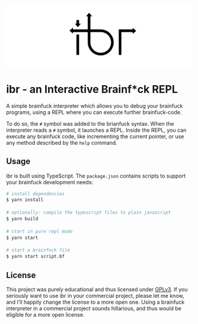 ![ibr logo](logo.png)

# ibr - an **I**nteractive **B**rainf*ck **R**EPL

A simple brainfuck interpreter which allows you to debug your brainfuck programs, using a REPL where you can execute further brainfuck-code. 

To do so, the `#` symbol was added to the brianfuck syntax. When the interpreter reads a `#` symbol, it launches a REPL. Inside the REPL, you can execute any brainfuck code, like incrementing the current pointer, or use any method described by the `help` command.


## Usage

ibr is built using TypeScript. The `package.json` contains scripts to support your brainfuck development needs:

```bash
# install dependencies
$ yarn install

# optionally: compile the typescript files to plain javascript
$ yarn build

# start in pure repl mode
$ yarn start

# start a brainfuck file
$ yarn start script.bf
```


## License

This project was purely educational and thus licensed under [GPLv3](LICENSE). If you seriously want to use ibr in your commercial project, please let me know, and I'll happily change the license to a more open one. Using a brainfuck interpreter in a commercial project sounds hillarious, and thus would be eligible for a more open license.
